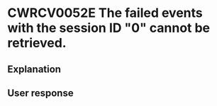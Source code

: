 # CWRCV0052E The failed events with the session ID "0" cannot be retrieved.

## Explanation

## User response